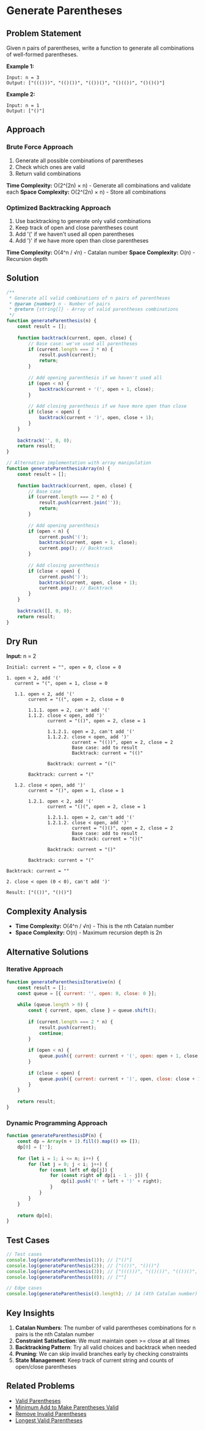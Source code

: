 # Generate Parentheses

## Problem Statement

Given n pairs of parentheses, write a function to generate all combinations of well-formed parentheses.

**Example 1:**
```
Input: n = 3
Output: ["((()))", "(()())", "(())()", "()(())", "()()()"]
```

**Example 2:**
```
Input: n = 1
Output: ["()"]
```

## Approach

### Brute Force Approach
1. Generate all possible combinations of parentheses
2. Check which ones are valid
3. Return valid combinations

**Time Complexity:** O(2^(2n) × n) - Generate all combinations and validate each
**Space Complexity:** O(2^(2n) × n) - Store all combinations

### Optimized Backtracking Approach
1. Use backtracking to generate only valid combinations
2. Keep track of open and close parentheses count
3. Add '(' if we haven't used all open parentheses
4. Add ')' if we have more open than close parentheses

**Time Complexity:** O(4^n / √n) - Catalan number
**Space Complexity:** O(n) - Recursion depth

## Solution

```javascript
/**
 * Generate all valid combinations of n pairs of parentheses
 * @param {number} n - Number of pairs
 * @return {string[]} - Array of valid parentheses combinations
 */
function generateParenthesis(n) {
    const result = [];
    
    function backtrack(current, open, close) {
        // Base case: we've used all parentheses
        if (current.length === 2 * n) {
            result.push(current);
            return;
        }
        
        // Add opening parenthesis if we haven't used all
        if (open < n) {
            backtrack(current + '(', open + 1, close);
        }
        
        // Add closing parenthesis if we have more open than close
        if (close < open) {
            backtrack(current + ')', open, close + 1);
        }
    }
    
    backtrack('', 0, 0);
    return result;
}

// Alternative implementation with array manipulation
function generateParenthesisArray(n) {
    const result = [];
    
    function backtrack(current, open, close) {
        // Base case
        if (current.length === 2 * n) {
            result.push(current.join(''));
            return;
        }
        
        // Add opening parenthesis
        if (open < n) {
            current.push('(');
            backtrack(current, open + 1, close);
            current.pop(); // Backtrack
        }
        
        // Add closing parenthesis
        if (close < open) {
            current.push(')');
            backtrack(current, open, close + 1);
            current.pop(); // Backtrack
        }
    }
    
    backtrack([], 0, 0);
    return result;
}
```

## Dry Run

**Input:** n = 2

```
Initial: current = "", open = 0, close = 0

1. open < 2, add '('
   current = "(", open = 1, close = 0
   
   1.1. open < 2, add '('
        current = "((", open = 2, close = 0
        
        1.1.1. open = 2, can't add '('
        1.1.2. close < open, add ')'
               current = "(()", open = 2, close = 1
               
               1.1.2.1. open = 2, can't add '('
               1.1.2.2. close < open, add ')'
                        current = "(())", open = 2, close = 2
                        Base case: add to result
                        Backtrack: current = "(()"
               
               Backtrack: current = "(("
        
        Backtrack: current = "("
   
   1.2. close < open, add ')'
        current = "()", open = 1, close = 1
        
        1.2.1. open < 2, add '('
               current = "()(", open = 2, close = 1
               
               1.2.1.1. open = 2, can't add '('
               1.2.1.2. close < open, add ')'
                        current = "()()", open = 2, close = 2
                        Base case: add to result
                        Backtrack: current = "()("
               
               Backtrack: current = "()"
        
        Backtrack: current = "("

Backtrack: current = ""

2. close < open (0 < 0), can't add ')'

Result: ["(())", "()()"]
```

## Complexity Analysis

- **Time Complexity:** O(4^n / √n) - This is the nth Catalan number
- **Space Complexity:** O(n) - Maximum recursion depth is 2n

## Alternative Solutions

### Iterative Approach
```javascript
function generateParenthesisIterative(n) {
    const result = [];
    const queue = [{ current: '', open: 0, close: 0 }];
    
    while (queue.length > 0) {
        const { current, open, close } = queue.shift();
        
        if (current.length === 2 * n) {
            result.push(current);
            continue;
        }
        
        if (open < n) {
            queue.push({ current: current + '(', open: open + 1, close });
        }
        
        if (close < open) {
            queue.push({ current: current + ')', open, close: close + 1 });
        }
    }
    
    return result;
}
```

### Dynamic Programming Approach
```javascript
function generateParenthesisDP(n) {
    const dp = Array(n + 1).fill().map(() => []);
    dp[0] = [''];
    
    for (let i = 1; i <= n; i++) {
        for (let j = 0; j < i; j++) {
            for (const left of dp[j]) {
                for (const right of dp[i - 1 - j]) {
                    dp[i].push('(' + left + ')' + right);
                }
            }
        }
    }
    
    return dp[n];
}
```

## Test Cases

```javascript
// Test cases
console.log(generateParenthesis(1)); // ["()"]
console.log(generateParenthesis(2)); // ["(())", "()()"]
console.log(generateParenthesis(3)); // ["((()))", "(()())", "(())()", "()(())", "()()()"]
console.log(generateParenthesis(0)); // [""]

// Edge cases
console.log(generateParenthesis(4).length); // 14 (4th Catalan number)
```

## Key Insights

1. **Catalan Numbers**: The number of valid parentheses combinations for n pairs is the nth Catalan number
2. **Constraint Satisfaction**: We must maintain open >= close at all times
3. **Backtracking Pattern**: Try all valid choices and backtrack when needed
4. **Pruning**: We can skip invalid branches early by checking constraints
5. **State Management**: Keep track of current string and counts of open/close parentheses

## Related Problems

- [Valid Parentheses](../../../algorithms/Strings/ValidParentheses.md)
- [Minimum Add to Make Parentheses Valid](StackQueue/MinimumAddToMakeParenthesesValid.md/)
- [Remove Invalid Parentheses](../../../algorithms/Backtracking/RemoveInvalidParentheses.md)
- [Longest Valid Parentheses](StackQueue/LongestValidParentheses.md/)
